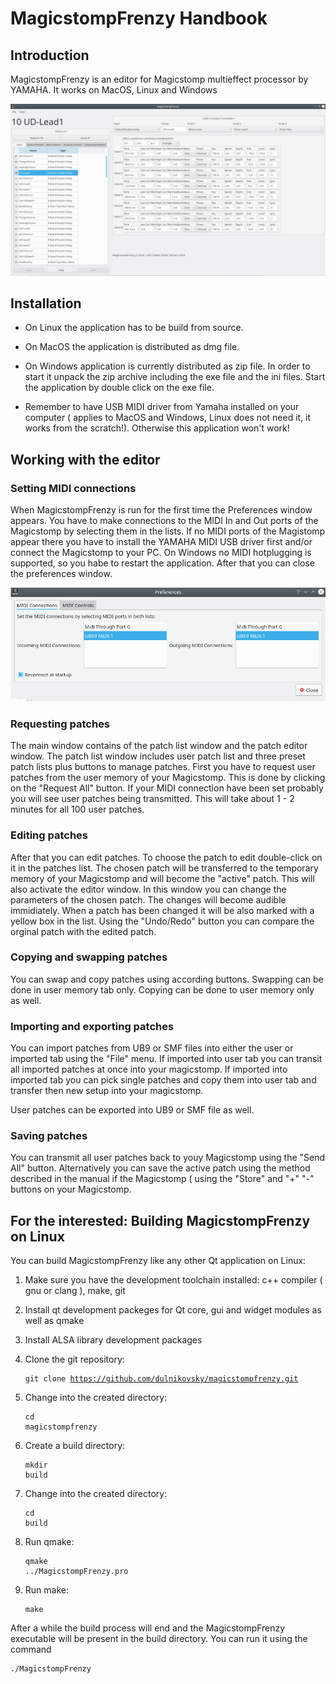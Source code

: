 # MagicstompFrenzy Handbook

## Introduction

MagicstompFrenzy is an editor for Magicstomp multieffect processor by YAMAHA. It works on MacOS, Linux and Windows

![image description](doc/img/MainWindow.png)

## Installation

* On Linux the application has to be build from source.

* On MacOS the application is distributed as dmg file. 

* On Windows application is currently distributed as zip file. In order to start it unpack the zip archive including the exe file and the ini files. Start the application by double click on the exe file.

* Remember to have USB MIDI driver from Yamaha installed on your computer ( applies to MacOS and Windows, Linux does not need it, it works from the scratch!). Otherwise this application won't work!

## Working with the editor

### Setting MIDI connections

When MagicstompFrenzy is run for the first time the Preferences window appears. You have to make connections to the MIDI In and Out ports of the Magicstomp by selecting them in the lists. If no MIDI ports of the Magistomp appear there you have to install the YAMAHA MIDI USB driver first and/or connect the Magicstomp to your PC. On Windows no MIDI hotplugging is supported, so you habe to restart the application. After that you can close the preferences window.

![image description](doc/img/Preferences.png)

### Requesting patches

The main window contains of the patch list window and the patch editor window. The patch list window includes user patch list and three preset patch lists plus buttons to manage patches. First you have to request user patches from the user memory of your Magicstomp. This is done by clicking on the "Request All" button. If your MIDI connection have been set probably you will see user patches being transmitted. This will take about 1 - 2 minutes for all 100 user patches.

### Editing patches

After that you can edit patches. To choose the patch to edit double-click on it in the patches list. The chosen patch will be transferred to the temporary memory of your Magicstomp and will become the "active" patch. This will also activate the editor window. In this window you can change the parameters of the chosen patch. The changes will become audible immidiately. When a patch has been changed it will be also marked with a yellow box in the list. Using the "Undo/Redo" button you can compare the orginal patch with the edited patch.

### Copying and swapping patches

You can swap and copy patches using according buttons. Swapping can be done in user memory tab only. Copying  can be done to user memory only as well.

### Importing and exporting patches

You can import patches from UB9 or SMF files into either the user or imported tab using the "File" menu. If imported into user tab you can transit all imported patches at once into your magicstomp. If imported into imported tab you can pick single patches and copy them into user tab and transfer then new setup into your magicstomp. 

User patches can be exported into UB9 or SMF file as well.

### Saving patches

You can transmit all user patches back to youy Magicstomp using the "Send All" button. Alternatively you can save the active patch using the method described in the manual if the Magicstomp ( using the "Store" and "+" "-" buttons on your Magicstomp.

## For the interested: Building MagicstompFrenzy on Linux

You can build MagicstompFrenzy like any other Qt application on Linux:

1. Make sure you have the development toolchain installed: c++ compiler ( gnu or clang ), make, git

2. Install qt development packeges for Qt core, gui and widget modules as well as qmake

3. Install ALSA library development packages

4. Clone the git repository: <pre><code>git clone https://github.com/dulnikovsky/magicstompfrenzy.git</code></pre>

5. Change into the created directory:  <pre><code>cd magicstompfrenzy</code></pre>

6. Create a build directory: <pre><code>mkdir build</code></pre>

7. Change into the created directory:  <pre><code>cd build</code></pre>

8. Run qmake: <pre><code>qmake ../MagicstompFrenzy.pro</code></pre>

9. Run make: <pre><code>make</code></pre>

After a while the build process will end and the MagicstompFrenzy executable will be present in the build directory. You can run it using the command <pre><code>./MagicstompFrenzy</code></pre>
